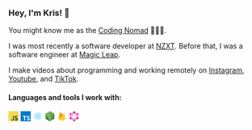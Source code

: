 ### Hey, I'm Kris! 🌴

You might know me as the <a href="https://www.instagram.com/acodingnomad">Coding Nomad</a> 👩🏻‍💻.


I was most recently a software developer at <a href="https://nzxt.com/" target="_blank" rel="noreferrer noopener">NZXT</a>. Before that, I was a software engineer at <a href="https://www.magicleap.com/en-us/" target="_blank" rel="noreferrer noopener">Magic Leap</a>.

I make videos about programming and working remotely on <a href="https://www.instagram.com/acodingnomad">Instagram</a>, <a href="https://www.youtube.com/c/acodingnomad">Youtube</a>, and <a href="tiktok.com/@coding_nomadd">TikTok</a>.


#### Languages and tools I work with:

<code><img height="20" src="https://raw.githubusercontent.com/github/explore/80688e429a7d4ef2fca1e82350fe8e3517d3494d/topics/javascript/javascript.png"></code>
<code><img height="20" src="https://raw.githubusercontent.com/github/explore/80688e429a7d4ef2fca1e82350fe8e3517d3494d/topics/typescript/typescript.png"></code>
<code><img height="20" src="https://raw.githubusercontent.com/github/explore/80688e429a7d4ef2fca1e82350fe8e3517d3494d/topics/react/react.png"></code>
<code><img height="20" src="https://raw.githubusercontent.com/github/explore/80688e429a7d4ef2fca1e82350fe8e3517d3494d/topics/nodejs/nodejs.png"></code>
<code><img height="20" src="https://raw.githubusercontent.com/github/explore/80688e429a7d4ef2fca1e82350fe8e3517d3494d/topics/firebase/firebase.png"></code>
<code><img height="20" src="https://raw.githubusercontent.com/github/explore/5c058a388828bb5fde0bcafd4bc867b5bb3f26f3/topics/graphql/graphql.png"></code>


